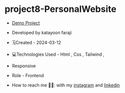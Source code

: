 # project8-PersonalWebsite


- [Demo Project](https://katayoon-faraji-web.github.io/project8-PersonalWebsite/)

- Developed by katayoon faraji

- 🗓️Created - 2024-03-12

- 💻Technologies Used - Html , Css , Tailwind ,

- Responsive
  
- Role - Frontend

- How to reach me 👩🏻: with my [instagram](https://instagram.com/katayoon_faraji_web) and [linkedin](https://www.linkedin.com/in/katayoon-faraji-web-3b722b207r)
